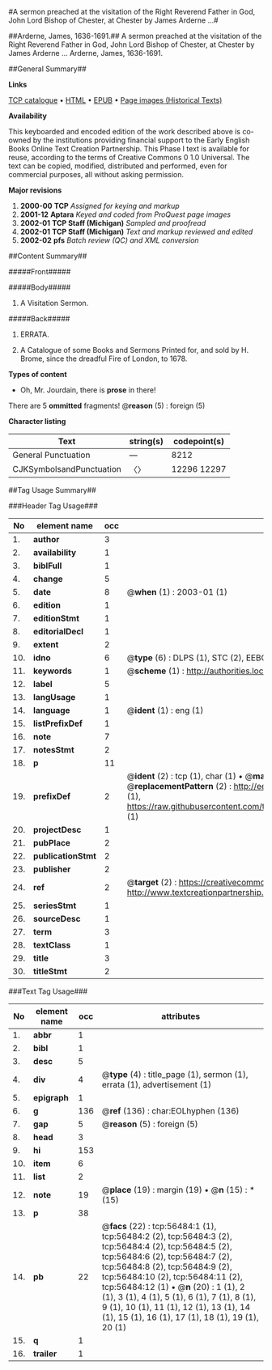 #A sermon preached at the visitation of the Right Reverend Father in God, John Lord Bishop of Chester, at Chester by James Arderne ...#

##Arderne, James, 1636-1691.##
A sermon preached at the visitation of the Right Reverend Father in God, John Lord Bishop of Chester, at Chester by James Arderne ...
Arderne, James, 1636-1691.

##General Summary##

**Links**

[TCP catalogue](http://www.ota.ox.ac.uk/tcp/)  • 
[HTML](http://tei.it.ox.ac.uk/tcp/Texts-HTML/free/A25/A25771.html)  • 
[EPUB](http://tei.it.ox.ac.uk/tcp/Texts-EPUB/free/A25/A25771.epub) • 
[Page images (Historical Texts)](https://data.historicaltexts.jisc.ac.uk/view?pubId=eebo-12224829e&pageId=eebo-12224829e-56484-1)

**Availability**

This keyboarded and encoded edition of the
	       work described above is co-owned by the institutions
	       providing financial support to the Early English Books
	       Online Text Creation Partnership. This Phase I text is
	       available for reuse, according to the terms of Creative
	       Commons 0 1.0 Universal. The text can be copied,
	       modified, distributed and performed, even for
	       commercial purposes, all without asking permission.

**Major revisions**

1. __2000-00__ __TCP__ *Assigned for keying and markup*
1. __2001-12__ __Aptara__ *Keyed and coded from ProQuest page images*
1. __2002-01__ __TCP Staff (Michigan)__ *Sampled and proofread*
1. __2002-01__ __TCP Staff (Michigan)__ *Text and markup reviewed and edited*
1. __2002-02__ __pfs__ *Batch review (QC) and XML conversion*

##Content Summary##

#####Front#####

#####Body#####

1. A Visitation Sermon.

#####Back#####

1. ERRATA.

1. A Catalogue of some Books and Sermons Printed
for, and sold by H. Brome, since the dreadful
Fire of London, to 1678.

**Types of content**

  * Oh, Mr. Jourdain, there is **prose** in there!

There are 5 **ommitted** fragments! 
 @__reason__ (5) : foreign (5)

**Character listing**


|Text|string(s)|codepoint(s)|
|---|---|---|
|General Punctuation|—|8212|
|CJKSymbolsandPunctuation|〈〉|12296 12297|

##Tag Usage Summary##

###Header Tag Usage###

|No|element name|occ|attributes|
|---|---|---|---|
|1.|__author__|3||
|2.|__availability__|1||
|3.|__biblFull__|1||
|4.|__change__|5||
|5.|__date__|8| @__when__ (1) : 2003-01 (1)|
|6.|__edition__|1||
|7.|__editionStmt__|1||
|8.|__editorialDecl__|1||
|9.|__extent__|2||
|10.|__idno__|6| @__type__ (6) : DLPS (1), STC (2), EEBO-CITATION (1), OCLC (1), VID (1)|
|11.|__keywords__|1| @__scheme__ (1) : http://authorities.loc.gov/ (1)|
|12.|__label__|5||
|13.|__langUsage__|1||
|14.|__language__|1| @__ident__ (1) : eng (1)|
|15.|__listPrefixDef__|1||
|16.|__note__|7||
|17.|__notesStmt__|2||
|18.|__p__|11||
|19.|__prefixDef__|2| @__ident__ (2) : tcp (1), char (1)  •  @__matchPattern__ (2) : ([0-9\-]+):([0-9IVX]+) (1), (.+) (1)  •  @__replacementPattern__ (2) : http://eebo.chadwyck.com/downloadtiff?vid=$1&page=$2 (1), https://raw.githubusercontent.com/textcreationpartnership/Texts/master/tcpchars.xml#$1 (1)|
|20.|__projectDesc__|1||
|21.|__pubPlace__|2||
|22.|__publicationStmt__|2||
|23.|__publisher__|2||
|24.|__ref__|2| @__target__ (2) : https://creativecommons.org/publicdomain/zero/1.0/ (1), http://www.textcreationpartnership.org/docs/. (1)|
|25.|__seriesStmt__|1||
|26.|__sourceDesc__|1||
|27.|__term__|3||
|28.|__textClass__|1||
|29.|__title__|3||
|30.|__titleStmt__|2||


###Text Tag Usage###

|No|element name|occ|attributes|
|---|---|---|---|
|1.|__abbr__|1||
|2.|__bibl__|1||
|3.|__desc__|5||
|4.|__div__|4| @__type__ (4) : title_page (1), sermon (1), errata (1), advertisement (1)|
|5.|__epigraph__|1||
|6.|__g__|136| @__ref__ (136) : char:EOLhyphen (136)|
|7.|__gap__|5| @__reason__ (5) : foreign (5)|
|8.|__head__|3||
|9.|__hi__|153||
|10.|__item__|6||
|11.|__list__|2||
|12.|__note__|19| @__place__ (19) : margin (19)  •  @__n__ (15) : * (15)|
|13.|__p__|38||
|14.|__pb__|22| @__facs__ (22) : tcp:56484:1 (1), tcp:56484:2 (2), tcp:56484:3 (2), tcp:56484:4 (2), tcp:56484:5 (2), tcp:56484:6 (2), tcp:56484:7 (2), tcp:56484:8 (2), tcp:56484:9 (2), tcp:56484:10 (2), tcp:56484:11 (2), tcp:56484:12 (1)  •  @__n__ (20) : 1 (1), 2 (1), 3 (1), 4 (1), 5 (1), 6 (1), 7 (1), 8 (1), 9 (1), 10 (1), 11 (1), 12 (1), 13 (1), 14 (1), 15 (1), 16 (1), 17 (1), 18 (1), 19 (1), 20 (1)|
|15.|__q__|1||
|16.|__trailer__|1||
